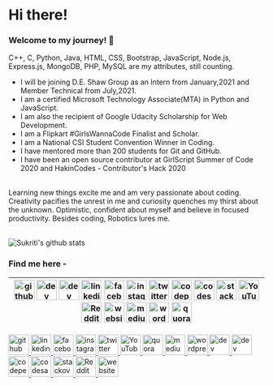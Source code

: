# Hi there!

### Welcome to my journey! 🤩

C++, C, Python, Java, HTML, CSS, Bootstrap, JavaScript, Node.js, Express.js, MongoDB, PHP, MySQL are my attributes, still counting.
<br/>
- I will be joining D.E. Shaw Group as an Intern from January,2021 and Member Technical from July,2021.
- I am a certified Microsoft Technology Associate(MTA) in Python and JavaScript.
- I am also the recipient of Google Udacity Scholarship for Web Development.
- I am a Flipkart #GirlsWannaCode Finalist and Scholar.
- I am a National CSI Student Convention Winner in Coding.
- I have mentored more than 200 students for Git and GitHub.
- I have been an open source contributor at GirlScript Summer of Code 2020 and HakinCodes - Contributor's Hack 2020
<br/>
Learning new things excite me and am very passionate about coding. Creativity pacifies the unrest in me and curiosity quenches my thirst about the unknown. Optimistic, confident about myself and believe in focused productivity.
Besides coding, Robotics lures me.
<br/><br/>


![Sukriti's github stats](https://github-readme-stats.vercel.app/api?username=sukritishah15&count_private=true)


### Find me here - 

<!--
<a href="https://www.linkedin.com/in/sukriti-shah/">
  <img align="left" width="30px" src="https://cdn.jsdelivr.net/npm/simple-icons@v3/icons/linkedin.svg" />
</a>
<a href="mailto:sukritishah15@gmail.com">
  <img align="left" width="30px" src="https://cdn.jsdelivr.net/npm/simple-icons@v3/icons/gmail.svg" />
</a>
<a href="https://medium.com/@sukritishah15">
  <img align="left" width="30px" src="https://cdn.jsdelivr.net/npm/simple-icons@v3/icons/medium.svg" />
</a>
<a href="https://twitter.com/SukritiShah15">
  <img align="left" width="30px" src="https://cdn.jsdelivr.net/npm/simple-icons@v3/icons/twitter.svg" />
</a>
-->

<!--
https://github.com/arturssmirnovs/github-profile-readme-generator
-->

|[<img src='https://cdn.jsdelivr.net/npm/simple-icons@3.0.1/icons/github.svg' alt='github' height='40'>](https://github.com/sukritishah15)   [<img src='https://cdn.jsdelivr.net/npm/simple-icons@3.0.1/icons/dev-dot-to.svg' alt='dev' height='40'>](https://dev.to/sukritishah15)   [<img src='https://cdn.jsdelivr.net/npm/simple-icons@3.0.1/icons/hashnode.svg' alt='dev' height='40'>](https://sukriti-shah.hashnode.dev/)   [<img src='https://cdn.jsdelivr.net/npm/simple-icons@3.0.1/icons/linkedin.svg' alt='linkedin' height='40'>](https://www.linkedin.com/in/sukriti-shah/)   [<img src='https://cdn.jsdelivr.net/npm/simple-icons@3.0.1/icons/facebook.svg' alt='facebook' height='40'>](https://www.facebook.com/100008640494246)   [<img src='https://cdn.jsdelivr.net/npm/simple-icons@3.0.1/icons/instagram.svg' alt='instagram' height='40'>](https://www.instagram.com/sukriti_shah.ss/)   [<img src='https://cdn.jsdelivr.net/npm/simple-icons@3.0.1/icons/twitter.svg' alt='twitter' height='40'>](https://twitter.com/SukritiShah_SS)  [<img src='https://cdn.jsdelivr.net/npm/simple-icons@3.0.1/icons/codepen.svg' alt='codepen' height='40'>](https://codepen.io/sukriti15)   [<img src='https://cdn.jsdelivr.net/npm/simple-icons@3.0.1/icons/codesandbox.svg' alt='codesandbox' height='40'>](https://codesandbox.io/u/sukritishah15)   [<img src='https://cdn.jsdelivr.net/npm/simple-icons@3.0.1/icons/stackoverflow.svg' alt='stackoverflow' height='40'>](https://stackoverflow.com/users/12825171)   [<img src='https://cdn.jsdelivr.net/npm/simple-icons@3.0.1/icons/youtube.svg' alt='YouTube' height='40'>](https://www.youtube.com/channel/UCOFbpEfqkzG-5hhMEaopnww)   [<img src='https://cdn.jsdelivr.net/npm/simple-icons@3.0.1/icons/reddit.svg' alt='Reddit' height='40'>](https://www.reddit.com/user/sukriti15)   [<img src='https://cdn.jsdelivr.net/npm/simple-icons@3.0.1/icons/icloud.svg' alt='website' height='40'>](https://questinsatiable.wordpress.com/)   [<img src='https://cdn.jsdelivr.net/npm/simple-icons@3.0.1/icons/medium.svg' alt='medium' height='40'>](https://medium.com/@sukritishah15)   [<img src='https://cdn.jsdelivr.net/npm/simple-icons@3.0.1/icons/wordpress.svg' alt='wordpress' height='40'>](https://questinsatiable.wordpress.com/)   [<img src='https://cdn.jsdelivr.net/npm/simple-icons@3.0.1/icons/quora.svg' alt='quora' height='40'>](https://www.quora.com/profile/Sukriti-Shah-1)  |
|---|

<a href="https://github.com/sukritishah15">
  <img src='https://cdn.jsdelivr.net/npm/simple-icons@3.0.1/icons/github.svg' alt='github' height='40'>
</a>
<a href="https://www.linkedin.com/in/sukriti-shah/">
  <img src='https://cdn.jsdelivr.net/npm/simple-icons@3.0.1/icons/linkedin.svg' alt='linkedin' height='40'>
</a>
<a href="https://www.facebook.com/100008640494246">
  <img src='https://cdn.jsdelivr.net/npm/simple-icons@3.0.1/icons/facebook.svg' alt='facebook' height='40'>
</a>
<a href="https://www.instagram.com/sukriti_shah.ss/">
  <img src='https://cdn.jsdelivr.net/npm/simple-icons@3.0.1/icons/instagram.svg' alt='instagram' height='40'>
</a>
<a href="https://twitter.com/SukritiShah_SS">
  <img src='https://cdn.jsdelivr.net/npm/simple-icons@3.0.1/icons/twitter.svg' alt='twitter' height='40'>
</a>
<a href="https://www.youtube.com/channel/UCOFbpEfqkzG-5hhMEaopnww">
  <img src='https://cdn.jsdelivr.net/npm/simple-icons@3.0.1/icons/youtube.svg' alt='YouTube' height='40'>
</a>
<a href="https://www.quora.com/profile/Sukriti-Shah-1">
  <img src='https://cdn.jsdelivr.net/npm/simple-icons@3.0.1/icons/quora.svg' alt='quora' height='40'>
</a>

<a href="https://medium.com/@sukritishah15">
  <img src='https://cdn.jsdelivr.net/npm/simple-icons@3.0.1/icons/medium.svg' alt='medium' height='40'>
</a>
<a href="https://questinsatiable.wordpress.com/">
  <img src='https://cdn.jsdelivr.net/npm/simple-icons@3.0.1/icons/wordpress.svg' alt='wordpress' height='40'>
</a>
<a href="https://dev.to/sukritishah15">
  <img src='https://cdn.jsdelivr.net/npm/simple-icons@3.0.1/icons/dev-dot-to.svg' alt='dev' height='40'>
</a>
<a href="https://sukriti-shah.hashnode.dev/">
  <img src='https://cdn.jsdelivr.net/npm/simple-icons@3.0.1/icons/hashnode.svg' alt='dev' height='40'>
</a>
<a href="https://codepen.io/sukriti15">
  <img src='https://cdn.jsdelivr.net/npm/simple-icons@3.0.1/icons/codepen.svg' alt='codepen' height='40'>
</a>
<a href="https://codesandbox.io/u/sukritishah15">
  <img src='https://cdn.jsdelivr.net/npm/simple-icons@3.0.1/icons/codesandbox.svg' alt='codesandbox' height='40'>
</a>
<a href="https://stackoverflow.com/users/12825171">
  <img src='https://cdn.jsdelivr.net/npm/simple-icons@3.0.1/icons/stackoverflow.svg' alt='stackoverflow' height='40'>
</a>
<a href="https://www.reddit.com/user/sukriti15">
  <img src='https://cdn.jsdelivr.net/npm/simple-icons@3.0.1/icons/reddit.svg' alt='Reddit' height='40'>
</a>
<a href="https://questinsatiable.wordpress.com/">
  <img src='https://cdn.jsdelivr.net/npm/simple-icons@3.0.1/icons/icloud.svg' alt='website' height='40'>
</a>

